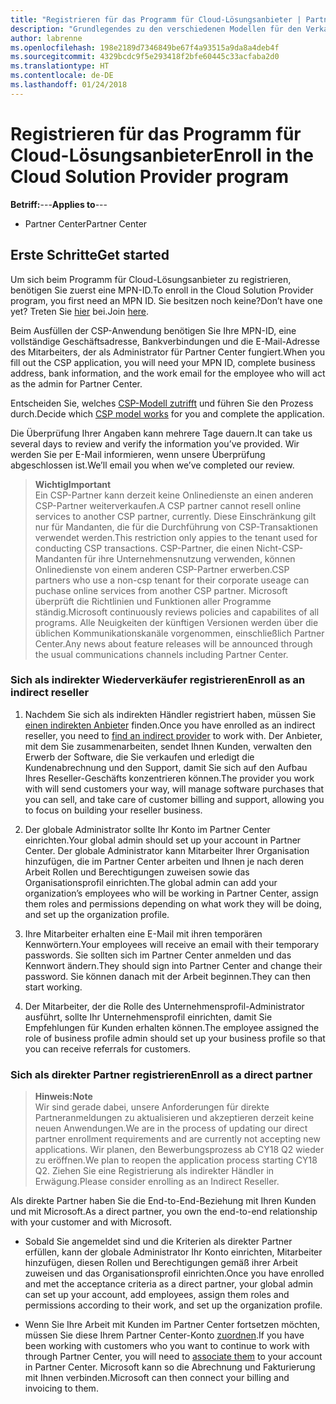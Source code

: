 ```yaml
---
title: "Registrieren für das Programm für Cloud-Lösungsanbieter | Partner Center"
description: "Grundlegendes zu den verschiedenen Modellen für den Verkauf in CSP und herausfinden, welche Lösung am besten zu Ihrem Unternehmen passt"
author: labrenne
ms.openlocfilehash: 198e2189d7346849be67f4a93515a9da8a4deb4f
ms.sourcegitcommit: 4329bcdc9f5e293418f2bfe60445c33acfaba2d0
ms.translationtype: HT
ms.contentlocale: de-DE
ms.lasthandoff: 01/24/2018
---
```

# <a name="enroll-in-the-cloud-solution-provider-program"></a><span data-ttu-id="8b865-103">Registrieren für das Programm für Cloud-Lösungsanbieter</span><span class="sxs-lookup"><span data-stu-id="8b865-103">Enroll in the Cloud Solution Provider program</span></span>

<span data-ttu-id="8b865-104">**Betriff:**---</span><span class="sxs-lookup"><span data-stu-id="8b865-104">**Applies to**---</span></span>

-  <span data-ttu-id="8b865-105">Partner Center</span><span class="sxs-lookup"><span data-stu-id="8b865-105">Partner Center</span></span>


## <a name="get-started"></a><span data-ttu-id="8b865-106">Erste Schritte</span><span class="sxs-lookup"><span data-stu-id="8b865-106">Get started</span></span>

<span data-ttu-id="8b865-107">Um sich beim Programm für Cloud-Lösungsanbieter zu registrieren, benötigen Sie zuerst eine MPN-ID.</span><span class="sxs-lookup"><span data-stu-id="8b865-107">To enroll in the Cloud Solution Provider program, you first need an MPN ID.</span></span> <span data-ttu-id="8b865-108">Sie besitzen noch keine?</span><span class="sxs-lookup"><span data-stu-id="8b865-108">Don’t have one yet?</span></span> <span data-ttu-id="8b865-109">Treten Sie [hier](https://epe.mspartner.microsoft.com/EPE/portal/en-US?partnerid=) bei.</span><span class="sxs-lookup"><span data-stu-id="8b865-109">Join [here](https://epe.mspartner.microsoft.com/EPE/portal/en-US?partnerid=).</span></span>

<span data-ttu-id="8b865-110">Beim Ausfüllen der CSP-Anwendung benötigen Sie Ihre MPN-ID, eine vollständige Geschäftsadresse, Bankverbindungen und die E-Mail-Adresse des Mitarbeiters, der als Administrator für Partner Center fungiert.</span><span class="sxs-lookup"><span data-stu-id="8b865-110">When you fill out the CSP application, you will need your MPN ID, complete business address, bank information, and the work email for the employee who will act as the admin for Partner Center.</span></span>

<span data-ttu-id="8b865-111">Entscheiden Sie, welches [CSP-Modell zutrifft](http://partner-l1.microsoft.com/cloud-solution-provider-direct-or-indirect.html?ocid=cx-pcprograms-cspprogram-tellusmorebusiness) und führen Sie den Prozess durch.</span><span class="sxs-lookup"><span data-stu-id="8b865-111">Decide which [CSP model works](http://partner-l1.microsoft.com/cloud-solution-provider-direct-or-indirect.html?ocid=cx-pcprograms-cspprogram-tellusmorebusiness) for you and complete the application.</span></span> 

<span data-ttu-id="8b865-112">Die Überprüfung Ihrer Angaben kann mehrere Tage dauern.</span><span class="sxs-lookup"><span data-stu-id="8b865-112">It can take us several days to review and verify the information you’ve provided.</span></span> <span data-ttu-id="8b865-113">Wir werden Sie per E-Mail informieren, wenn unsere Überprüfung abgeschlossen ist.</span><span class="sxs-lookup"><span data-stu-id="8b865-113">We’ll email you when we’ve completed our review.</span></span>

>**<span data-ttu-id="8b865-114">Wichtig</span><span class="sxs-lookup"><span data-stu-id="8b865-114">Important</span></span>**<br> <span data-ttu-id="8b865-115">Ein CSP-Partner kann derzeit keine Onlinedienste an einen anderen CSP-Partner weiterverkaufen.</span><span class="sxs-lookup"><span data-stu-id="8b865-115">A CSP partner cannot resell online services to another CSP partner, currently.</span></span> <span data-ttu-id="8b865-116">Diese Einschränkung gilt nur für Mandanten, die für die Durchführung von CSP-Transaktionen verwendet werden.</span><span class="sxs-lookup"><span data-stu-id="8b865-116">This restriction only appies to the tenant used for conducting CSP transactions.</span></span> <span data-ttu-id="8b865-117">CSP-Partner, die einen Nicht-CSP-Mandanten für ihre Unternehmensnutzung verwenden, können Onlinedienste von einem anderen CSP-Partner erwerben.</span><span class="sxs-lookup"><span data-stu-id="8b865-117">CSP partners who use a non-csp tenant for their corporate useage can puchase online services from another CSP partner.</span></span> <span data-ttu-id="8b865-118">Microsoft überprüft die Richtlinien und Funktionen aller Programme ständig.</span><span class="sxs-lookup"><span data-stu-id="8b865-118">Microsoft continuously reviews policies and capabilites of all programs.</span></span> <span data-ttu-id="8b865-119">Alle Neuigkeiten der künftigen Versionen werden über die üblichen Kommunikationskanäle vorgenommen, einschließlich Partner Center.</span><span class="sxs-lookup"><span data-stu-id="8b865-119">Any news about feature releases will be announced through the usual communications channels including Partner Center.</span></span>

### <a name="enroll-as-an-indirect-reseller"></a><span data-ttu-id="8b865-120">Sich als indirekter Wiederverkäufer registrieren</span><span class="sxs-lookup"><span data-stu-id="8b865-120">Enroll as an indirect reseller</span></span>

1. <span data-ttu-id="8b865-121">Nachdem Sie sich als indirekten Händler registriert haben, müssen Sie [einen indirekten Anbieter](https://partnercenter.microsoft.com/partner/find-a-provider) finden.</span><span class="sxs-lookup"><span data-stu-id="8b865-121">Once you have enrolled as an indirect reseller, you need to [find an indirect provider](https://partnercenter.microsoft.com/partner/find-a-provider) to work with.</span></span> <span data-ttu-id="8b865-122">Der Anbieter, mit dem Sie zusammenarbeiten, sendet Ihnen Kunden, verwalten den Erwerb der Software, die Sie verkaufen und erledigt die Kundenabrechnung und den Support, damit Sie sich auf den Aufbau Ihres Reseller-Geschäfts konzentrieren können.</span><span class="sxs-lookup"><span data-stu-id="8b865-122">The provider you work with will send customers your way, will manage software purchases that you can sell, and take care of customer billing and support, allowing you to focus on building your reseller business.</span></span>

2. <span data-ttu-id="8b865-123">Der globale Administrator sollte Ihr Konto im Partner Center einrichten.</span><span class="sxs-lookup"><span data-stu-id="8b865-123">Your global admin should set up your account in Partner Center.</span></span> <span data-ttu-id="8b865-124">Der globale Administrator kann Mitarbeiter Ihrer Organisation hinzufügen, die im Partner Center arbeiten und Ihnen je nach deren Arbeit Rollen und Berechtigungen zuweisen sowie das Organisationsprofil einrichten.</span><span class="sxs-lookup"><span data-stu-id="8b865-124">The global admin can add your organization’s employees who will be working in Partner Center, assign them roles and permissions depending on what work they will be doing, and set up the organization profile.</span></span>

3. <span data-ttu-id="8b865-125">Ihre Mitarbeiter erhalten eine E-Mail mit ihren temporären Kennwörtern.</span><span class="sxs-lookup"><span data-stu-id="8b865-125">Your employees will receive an email with their temporary passwords.</span></span> <span data-ttu-id="8b865-126">Sie sollten sich im Partner Center anmelden und das Kennwort ändern.</span><span class="sxs-lookup"><span data-stu-id="8b865-126">They should sign into Partner Center and change their password.</span></span> <span data-ttu-id="8b865-127">Sie können danach mit der Arbeit beginnen.</span><span class="sxs-lookup"><span data-stu-id="8b865-127">They can then start working.</span></span>

4. <span data-ttu-id="8b865-128">Der Mitarbeiter, der die Rolle des Unternehmensprofil-Administrator ausführt, sollte Ihr Unternehmensprofil einrichten, damit Sie Empfehlungen für Kunden erhalten können.</span><span class="sxs-lookup"><span data-stu-id="8b865-128">The employee assigned the role of business profile admin should set up your business profile so that you can receive referrals for customers.</span></span>

### <a name="enroll-as-a-direct-partner"></a><span data-ttu-id="8b865-129">Sich als direkter Partner registrieren</span><span class="sxs-lookup"><span data-stu-id="8b865-129">Enroll as a direct partner</span></span>

>**<span data-ttu-id="8b865-130">Hinweis:</span><span class="sxs-lookup"><span data-stu-id="8b865-130">Note</span></span>**<br> <span data-ttu-id="8b865-131">Wir sind gerade dabei, unsere Anforderungen für direkte Partneranmeldungen zu aktualisieren und akzeptieren derzeit keine neuen Anwendungen.</span><span class="sxs-lookup"><span data-stu-id="8b865-131">We are in the process of updating our direct partner enrollment requirements and are currently not accepting new applications.</span></span> <span data-ttu-id="8b865-132">Wir planen, den Bewerbungsprozess ab CY18 Q2 wieder zu eröffnen.</span><span class="sxs-lookup"><span data-stu-id="8b865-132">We plan to reopen the application process starting CY18 Q2.</span></span> <span data-ttu-id="8b865-133">Ziehen Sie eine Registrierung als indirekter Händler in Erwägung.</span><span class="sxs-lookup"><span data-stu-id="8b865-133">Please consider enrolling as an Indirect Reseller.</span></span>

<span data-ttu-id="8b865-134">Als direkte Partner haben Sie die End-to-End-Beziehung mit Ihren Kunden und mit Microsoft.</span><span class="sxs-lookup"><span data-stu-id="8b865-134">As a direct partner, you own the end-to-end relationship with your customer and with Microsoft.</span></span>

- <span data-ttu-id="8b865-135">Sobald Sie angemeldet sind und die Kriterien als direkter Partner erfüllen, kann der globale Administrator Ihr Konto einrichten, Mitarbeiter hinzufügen, diesen Rollen und Berechtigungen gemäß ihrer Arbeit zuweisen und das Organisationsprofil einrichten.</span><span class="sxs-lookup"><span data-stu-id="8b865-135">Once you have enrolled and met the acceptance criteria as a direct partner, your global admin can set up your account, add employees, assign them roles and permissions according to their work, and set up the organization profile.</span></span> 

- <span data-ttu-id="8b865-136">Wenn Sie Ihre Arbeit mit Kunden im Partner Center fortsetzen möchten, müssen Sie diese Ihrem Partner Center-Konto [zuordnen](request-a-relationship-with-a-customer.md).</span><span class="sxs-lookup"><span data-stu-id="8b865-136">If you have been working with customers who you want to continue to work with through Partner Center, you will need to [associate them](request-a-relationship-with-a-customer.md) to your account in Partner Center.</span></span>  <span data-ttu-id="8b865-137">Microsoft kann so die Abrechnung und Fakturierung mit Ihnen verbinden.</span><span class="sxs-lookup"><span data-stu-id="8b865-137">Microsoft can then connect your billing and invoicing to them.</span></span> 






